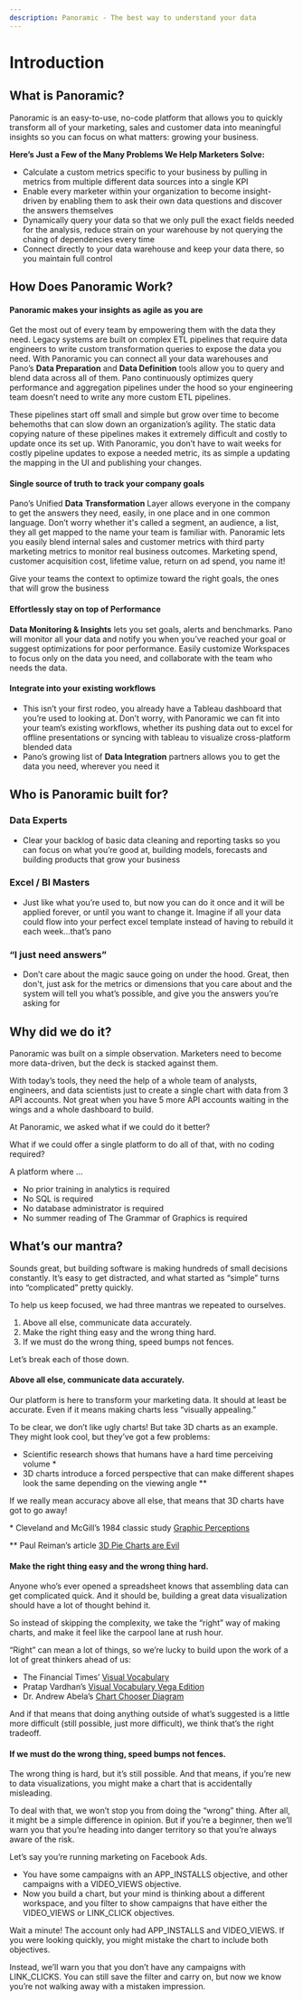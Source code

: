 ```yaml
---
description: Panoramic - The best way to understand your data
---
```


# Introduction

## What is Panoramic?

Panoramic is an easy-to-use, no-code platform that allows you to quickly transform all of your marketing, sales and customer data into meaningful insights so you can focus on what matters: growing your business.

**Here’s Just a Few of the Many Problems We Help Marketers Solve:**

* Calculate a custom metrics specific to your business by pulling in metrics from multiple different data sources into a single KPI
* Enable every marketer within your organization to become insight-driven by enabling them to ask their own data questions and discover the answers themselves
* Dynamically query your data so that we only pull the exact fields needed for the analysis, reduce strain on your warehouse by not querying the chaing of dependencies every time
* Connect directly to your data warehouse and keep your data there, so you maintain full control

## How Does Panoramic Work?

#### Panoramic makes your insights as agile as you are

Get the most out of every team by empowering them with the data they need. Legacy systems are built on complex ETL pipelines that require data engineers to write custom transformation queries to expose the data you need. With Panoramic you can connect all your data warehouses and Pano’s **Data Preparation** and **Data Definition** tools allow you to query and blend data across all of them. Pano continuously optimizes query performance and aggregation pipelines under the hood so your engineering team doesn’t need to write any more custom ETL pipelines.

These pipelines start off small and simple but grow over time to become behemoths that can slow down an organization’s agility. The static data copying nature of these pipelines makes it extremely difficult and costly to update once its set up. With Panoramic, you don’t have to wait weeks for costly pipeline updates to expose a needed metric, its as simple a updating the mapping in the UI and publishing your changes.

#### Single source of truth to track your company goals

Pano’s Unified **Data** **Transformation** Layer allows everyone in the company to get the answers they need, easily, in one place and in one common language. Don’t worry whether it's called a segment, an audience, a list, they all get mapped to the name your team is familiar with. Panoramic lets you easily blend internal sales and customer metrics with third party marketing metrics to monitor real business outcomes. Marketing spend, customer acquisition cost, lifetime value, return on ad spend, you name it!

Give your teams the context to optimize toward the right goals, the ones that will grow the business

#### Effortlessly stay on top of Performance

**Data Monitoring & Insights** lets you set goals, alerts and benchmarks. Pano will monitor all your data and notify you when you’ve reached your goal or suggest optimizations for poor performance.  Easily customize Workspaces to focus only on the data you need, and collaborate with the team who needs the data.

#### Integrate into your existing workflows

* This isn’t your first rodeo, you already have a Tableau dashboard that you’re used to looking at. Don’t worry, with Panoramic we can fit into your team’s existing workflows, whether its pushing data out to excel for offline presentations or syncing with tableau to visualize cross-platform blended data
* Pano’s growing list of **Data Integration** partners allows you to get the data you need, wherever you need it

## Who is Panoramic built for?

### Data Experts

* Clear your backlog of basic data cleaning and reporting tasks so you can focus on what you’re good at, building models, forecasts and building products that grow your business

### Excel / BI Masters

* Just like what you’re used to, but now you can do it once and it will be applied forever, or until you want to change it. Imagine if all your data could flow into your perfect excel template instead of having to rebuild it each week...that’s pano

### “I just need answers”

* Don’t care about the magic sauce going on under the hood. Great, then don't, just ask for the metrics or dimensions that you care about and the system will tell you what’s possible, and give you the answers you’re asking for

## Why did we do it?

Panoramic was built on a simple observation. Marketers need to become more data-driven, but the deck is stacked against them.

With today’s tools, they need the help of a whole team of analysts, engineers, and data scientists just to create a single chart with data from 3 API accounts. Not great when you have 5 more API accounts waiting in the wings and a whole dashboard to build.

At Panoramic, we asked what if we could do it better? 

What if we could offer a single platform to do all of that, with no coding required?

A platform where …

* No prior training in analytics is required
* No SQL is required
* No database administrator is required
* No summer reading of The Grammar of Graphics is required

## What’s our mantra?

Sounds great, but building software is making hundreds of small decisions constantly. It’s easy to get distracted, and what started as “simple” turns into “complicated” pretty quickly.  


To help us keep focused, we had three mantras we repeated to ourselves.

1. Above all else, communicate data accurately.
2. Make the right thing easy and the wrong thing hard.
3. If we must do the wrong thing, speed bumps not fences.

Let’s break each of those down.

#### Above all else, communicate data accurately.

Our platform is here to transform your marketing data. It should at least be accurate. Even if it means making charts less “visually appealing.”

To be clear, we don’t like ugly charts! But take 3D charts as an example. They might look cool, but they’ve got a few problems:

* Scientific research shows that humans have a hard time perceiving volume \*
* 3D charts introduce a forced perspective that can make different shapes look the same depending on the viewing angle \*\*

If we really mean accuracy above all else, that means that 3D charts have got to go away!

\* Cleveland and McGill’s 1984 classic study [Graphic Perceptions](https://www.jstor.org/stable/2288400)

\*\* Paul Reiman’s article [3D Pie Charts are Evil](https://www.getnerdyhr.com/3d-pie-charts-are-evil/)  


#### Make the right thing easy and the wrong thing hard. 

Anyone who’s ever opened a spreadsheet knows that assembling data can get complicated quick. And it should be, building a great data visualization should have a lot of thought behind it.

So instead of skipping the complexity, we take the “right” way of making charts, and make it feel like the carpool lane at rush hour. 

“Right” can mean a lot of things, so we’re lucky to build upon the work of a lot of great thinkers ahead of us:

* The Financial Times’ [Visual Vocabulary](https://github.com/ft-interactive/chart-doctor/tree/master/visual-vocabulary)
* Pratap Vardhan’s [Visual Vocabulary Vega Edition](https://gramener.github.io/visual-vocabulary-vega/#)
* Dr. Andrew Abela’s [Chart Chooser Diagram](https://extremepresentation.typepad.com/files/choosing-a-good-chart-09.pdf)

And if that means that doing anything outside of what’s suggested is a little more difficult \(still possible, just more difficult\), we think that’s the right tradeoff.

#### If we must do the wrong thing, speed bumps not fences.

The wrong thing is hard, but it’s still possible. And that means, if you’re new to data visualizations, you might make a chart that is accidentally misleading.

To deal with that, we won’t stop you from doing the “wrong” thing. After all, it might be a simple difference in opinion. But if you’re a beginner, then we’ll warn you that you’re heading into danger territory so that you’re always aware of the risk.

Let’s say you’re running marketing on Facebook Ads.

* You have some campaigns with an APP\_INSTALLS objective, and other campaigns with a VIDEO\_VIEWS objective.
* Now you build a chart, but your mind is thinking about a different workspace, and you filter to show campaigns that have either the VIDEO\_VIEWS or LINK\_CLICK objectives.

Wait a minute! The account only had APP\_INSTALLS and VIDEO\_VIEWS. If you were looking quickly, you might mistake the chart to include both objectives.

Instead, we’ll warn you that you don’t have any campaigns with LINK\_CLICKS. You can still save the filter and carry on, but now we know you’re not walking away with a mistaken impression.



